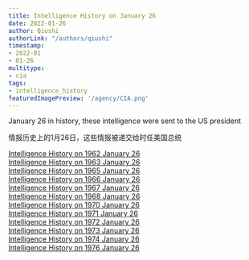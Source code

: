 ```yaml
---
title: Intelligence History on January 26
date: 2022-01-26
author: Qiushi 
authorLink: "/authors/qiushi"
timestamp: 
- 2022-01
- 01-26
multitype: 
- cia
tags: 
- intelligence_history
featuredImagePreview: '/agency/CIA.png'
---
```



January 26 in history, these intelligence were sent to the US president

情报历史上的1月26日，这些情报被递交给时任美国总统

<!--more-->







[Intelligence History on 1962 January 26](/dailybrief/1962-01-26)   
[Intelligence History on 1963 January 26](/dailybrief/1963-01-26)   
[Intelligence History on 1965 January 26](/dailybrief/1965-01-26)   
[Intelligence History on 1966 January 26](/dailybrief/1966-01-26)   
[Intelligence History on 1967 January 26](/dailybrief/1967-01-26)   
[Intelligence History on 1968 January 26](/dailybrief/1968-01-26)   
[Intelligence History on 1970 January 26](/dailybrief/1970-01-26)   
[Intelligence History on 1971 January 26](/dailybrief/1971-01-26)   
[Intelligence History on 1972 January 26](/dailybrief/1972-01-26)   
[Intelligence History on 1973 January 26](/dailybrief/1973-01-26)   
[Intelligence History on 1974 January 26](/dailybrief/1974-01-26)   
[Intelligence History on 1976 January 26](/dailybrief/1976-01-26)   
